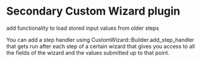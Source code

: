 # Secondary Custom Wizard plugin

add functionality to load stored input values from older steps

You can add a step handler using CustomWizard::Builder.add_step_handler that gets run after each step of a certain wizard that gives you access to all the fields of the wizard and the values submitted up to that point.